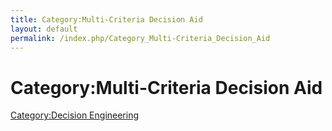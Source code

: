 ```yaml
---
title: Category:Multi-Criteria Decision Aid
layout: default
permalink: /index.php/Category_Multi-Criteria_Decision_Aid
---
```


# Category:Multi-Criteria Decision Aid

[Category:Decision Engineering](Category_Decision_Engineering)